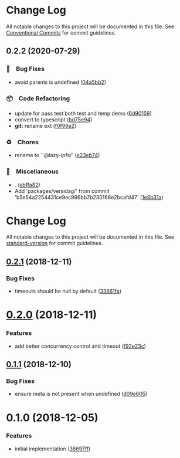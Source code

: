 # Change Log

All notable changes to this project will be documented in this file.
See [Conventional Commits](https://conventionalcommits.org) for commit guidelines.

## 0.2.2 (2020-07-29)


### 🐛　Bug Fixes

* avoid parents is undefined ([04a5bb2](https://github.com/bluelovers/ws-ipfs-versidag/commit/04a5bb242dfe43b29fd5d8abc8bf37aa0f6bb8c1))


### 📦　Code Refactoring

* update for pass test both test and temp demo ([6d90159](https://github.com/bluelovers/ws-ipfs-versidag/commit/6d9015973ab9a5836b34f5a606ddd3522b5cbca2))
* convert to typescript ([bd75e94](https://github.com/bluelovers/ws-ipfs-versidag/commit/bd75e947c79ddd80d3f7c5f1e032db5420773bc4))
* **git:** rename ext ([f0f99a2](https://github.com/bluelovers/ws-ipfs-versidag/commit/f0f99a2a8fbf3b4064ba5a125c92b64a0301e384))


### ♻️　Chores

* rename to ``@lazy-ipfs/` ([e23eb74](https://github.com/bluelovers/ws-ipfs-versidag/commit/e23eb74bb02b1e244765eb4ee81e45a6207734bf))


### 🔖　Miscellaneous

* . ([abffa82](https://github.com/bluelovers/ws-ipfs-versidag/commit/abffa823304b47095c145da729cf7656289b3adf))
* Add 'packages/versidag/' from commit 'b5e54a2254431ce9ec996bb7b230168e2bcafd47' ([1e8b31a](https://github.com/bluelovers/ws-ipfs-versidag/commit/1e8b31a5866e76150cdeed0513107335fb78d9a4))





# Change Log

All notable changes to this project will be documented in this file. See [standard-version](https://github.com/conventional-changelog/standard-version) for commit guidelines.

<a name="0.2.1"></a>
## [0.2.1](https://github.com/ipfs-shipyard/js-versidag/compare/v0.2.0...v0.2.1) (2018-12-11)


### Bug Fixes

* timeouts should be null by default ([33861fa](https://github.com/ipfs-shipyard/js-versidag/commit/33861fa))



<a name="0.2.0"></a>
# [0.2.0](https://github.com/ipfs-shipyard/js-versidag/compare/v0.1.1...v0.2.0) (2018-12-11)


### Features

* add better concurrency control and timeout ([f92e23c](https://github.com/ipfs-shipyard/js-versidag/commit/f92e23c))



<a name="0.1.1"></a>
## [0.1.1](https://github.com/ipfs-shipyard/js-versidag/compare/v0.1.0...v0.1.1) (2018-12-10)


### Bug Fixes

* ensure meta is not present when undefined ([d09e605](https://github.com/ipfs-shipyard/js-versidag/commit/d09e605))



<a name="0.1.0"></a>
# 0.1.0 (2018-12-05)


### Features

* initial implementation ([36697ff](https://github.com/ipfs-shipyard/js-versidag/commit/36697ff))
